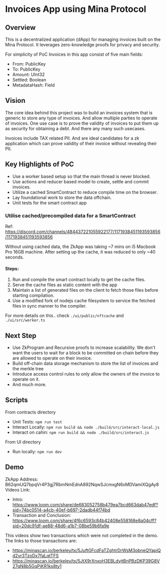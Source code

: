 # Invoices App using Mina Protocol
## Overview
This is a decentralized application (dApp) for managing invoices built on the Mina Protocol. It leverages zero-knowledge proofs for privacy and security.

For simplicity of PoC Invoices in this app consist of five main fields:
- From: PublicKey
- To: PublicKey
- Amount: UInt32
- Settled: Boolean
- MetadataHash: Field

## Vision
The core idea behind this project was to build an invoices system that is generic to store any type of invoices. And allow multiple parties to operate of invoices. One use case is to prove the validity of invoices to put them up as security for obtaining a debt. And there any many such usecases.

Invoices include TAX related PII. And are ideal candidates for a zk application which can prove validity of their invoice without revealing their PII.

## Key Highlights of PoC

- Use a worker based setup so that the main thread is never blocked.
- Use actions and reducer based model to create, settle and commit invoices.
- Utilize a cached SmartContract to reduce compile time on the browser.
- Lay foundational work to store the data offchain.
- Unit tests for the smart contract app

### Utilise cached/precompiled data for a SmartContract

Ref: https://discord.com/channels/484437221055922177/1171938451193593856/1171938451193593856

Without using cached data, the ZkApp was taking ~7 mins on i5 Macbook Pro 16GB machine. After setting up the cache, it was reduced to only ~40 seconds.

#### Steps:
1. Run and compile the smart contract locally to get the cache files.
2. Serve the cache files as static content with the app
3. Maintain a list of generated files on the client to fetch those files before starting compilation.
4. Use a modified fork of nodejs cache filesystem to service the fetched files in sync manner to the compiler.

For more details on this.. check `./ui/public/nftcache` and `./ui/src/worker.ts`

## Next Step

- Use ZkProgram and Recursive proofs to increase scalability. We don't want the users to wait for a block to be committed on chain before they are allowed to operate on their invoice.
- Build off-chain data storage mechanism to store the list of invoices and the merkle tree
- Introduce access control rules to only allow the owners of the invoice to operate on it.
- And much more.

## Scripts

From contracts directory
- Unit Tests: `npm run test`
- Interact Locally: `npm run build && node ./build/src/interact-local.js`
- Interact on cahin: `npm run build && node ./build/src/interact.js`

From UI directory
- Run locally: `npm run dev`

## Demo

ZkApp Address: B62qmUQ7bpqVr4P3gj7RbmNmEdnA892NqwSJcmxgN6xMDVamiXQgAy8
Videos Link:
- Intro: https://www.loom.com/share/de683052758b479ea7bcd663dab47edf?sid=74bc0514-a4cb-40ef-b697-2dadb44f74bd
- Transaction and Conclusion: https://www.loom.com/share/4f6c6593c84b42408e558168e8a04cff?sid=20dc91df-ae88-48d6-a1b7-08be59b6fa9e

This videos show two transactions which were not completed in the demo. The links to those transactions are:
- https://minascan.io/berkeley/tx/5JuftGFcdFaTZghtrDrWsM3obneQYapiQd2yr3TzoDx7faLqtTFS
- https://minascan.io/berkeley/tx/5JtX9rXnxoH3EBLdyjtBnPBzDKP39G8V27qN8b5GqPjKR1ks8ty1